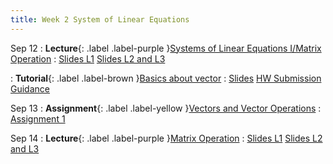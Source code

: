 ```yaml
---
title: Week 2 System of Linear Equations
---
```


Sep 12
: **Lecture**{: .label .label-purple }[Systems of Linear Equations I/Matrix Operation](#)
  : [Slides L1](https://yijiezcn.github.io/MAT2041-23F/assets/slides/L1/Lec3.pdf)
    [Slides L2 and L3](https://yijiezcn.github.io/MAT2041-23F/assets/slides/L2/Lec3.pdf)

: **Tutorial**{: .label .label-brown }[Basics about vector](#)
  : [Slides](https://yijiezcn.github.io/MAT2041-23F/assets/tutorials/tut1.pptx)
    [HW Submission Guidance](https://yijiezcn.github.io/MAT2041-23F/assets/tutorials/submission_guide.mp4)

Sep 13
: **Assignment**{: .label .label-yellow }[Vectors and Vector Operations](#)
  : [Assignment 1](https://yijiezcn.github.io/MAT2041-23F/assets/assignments/assignment1.pdf)

Sep 14
: **Lecture**{: .label .label-purple }[Matrix Operation](#)
  : [Slides L1](https://yijiezcn.github.io/MAT2041-23F/assets/slides/L1/Lec4.pdf)
    [Slides L2 and L3](https://yijiezcn.github.io/MAT2041-23F/assets/slides/L2/Lec4.pdf)
  
